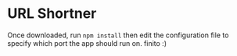 # URL Shortner
Once downloaded, run `npm install` then edit the configuration file to specify which port the app should run on. finito :)